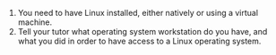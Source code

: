 1. You need to have Linux installed, either natively or using a virtual machine.
2. Tell your tutor what operating system workstation do you have, and what you did 
in order to have access to a Linux operating system.